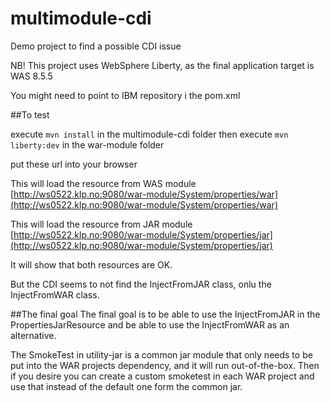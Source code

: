 # multimodule-cdi
Demo project to find a possible CDI issue


NB! This project uses WebSphere Liberty, as the final application target is WAS 8.5.5

You might need to point to IBM repository i the pom.xml


##To test

execute ``mvn install`` in the multimodule-cdi folder
then execute ``mvn liberty:dev`` in the war-module folder

put these url into your browser

This will load the resource from WAS module
[http://ws0522.klp.no:9080/war-module/System/properties/war](http://ws0522.klp.no:9080/war-module/System/properties/war)

This will load the resource from JAR module
[http://ws0522.klp.no:9080/war-module/System/properties/jar](http://ws0522.klp.no:9080/war-module/System/properties/jar)

It will show that both resources are OK. 

But the CDI seems to not find the InjectFromJAR class, onlu the InjectFromWAR class.

##The final goal
The final goal is to be able to use the InjectFromJAR in the PropertiesJarResource and be able to use the InjectFromWAR as an alternative.


The SmokeTest in utility-jar is a common jar module that only needs to be put into the WAR projects dependency, and it will run out-of-the-box. Then if you desire you can create a custom smoketest in each WAR project and use that instead of the default one form the common jar.



